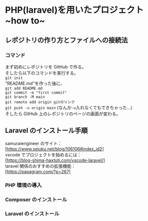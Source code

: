 # PHP(laravel)を用いたプロジェクト ~how to~

## レポジトリの作り方とファイルへの接続法

### コマンド

まず初めにレポジトリを GitHub で作る。  
そしたら以下のコマンドを実行する。  
`git init`  
"README.md"を作った後に、  
`git add README.md`  
`git commit -m "first commit"`  
`git branch -M main`  
`git remote add origin gitのリンク`  
`git push -u origin main` (なんか`-u`入れなくてもできちゃった...)  
そしたら GitHub 上のレポジトリのページの画面が変わる。

## Laravel のインストール手順

samuraiengineer のサイト：  
[https://www.sejuku.net/blog/106106#index_id2]  
vscode でプロジェクトを始めるには：  
[https://blog-shima-haxtuti.com/vscode-laravel/]  
laravel 関係のおすすめの拡張機能：  
[https://papagram.com/?p=267]

### PHP 環境の導入

### Composer のインストール

### Laravel のインストール

